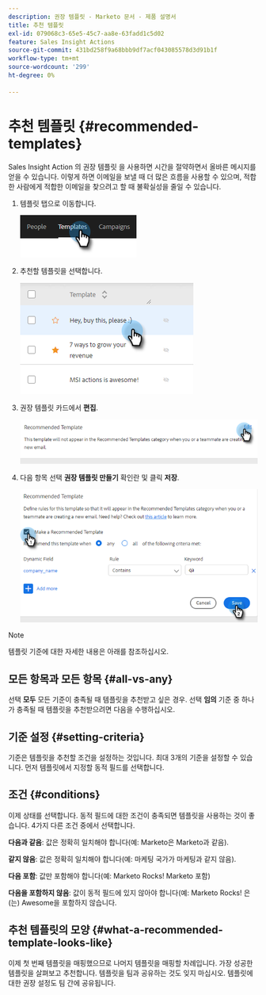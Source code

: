 ```yaml
---
description: 권장 템플릿 - Marketo 문서 - 제품 설명서
title: 추천 템플릿
exl-id: 079068c3-65e5-45c7-aa8e-63fadd1c5d02
feature: Sales Insight Actions
source-git-commit: 431bd258f9a68bbb9df7acf043085578d3d91b1f
workflow-type: tm+mt
source-wordcount: '299'
ht-degree: 0%

---
```


# 추천 템플릿 {#recommended-templates}

Sales Insight Action 의 권장 템플릿 을 사용하면 시간을 절약하면서 올바른 메시지를 얻을 수 있습니다. 이렇게 하면 이메일을 보낼 때 더 많은 흐름을 사용할 수 있으며, 적합한 사람에게 적합한 이메일을 찾으려고 할 때 불확실성을 줄일 수 있습니다.

1. 템플릿 탭으로 이동합니다.

   ![](assets/recommended-templates-1.png)

1. 추천할 템플릿을 선택합니다.

   ![](assets/recommended-templates-2.png)

1. 권장 템플릿 카드에서 **편집**.

   ![](assets/recommended-templates-3.png)

1. 다음 항목 선택 **권장 템플릿 만들기** 확인란 및 클릭 **저장**.

   ![](assets/recommended-templates-4.png)

>[!NOTE]
>
>템플릿 기준에 대한 자세한 내용은 아래를 참조하십시오.

## 모든 항목과 모든 항목 {#all-vs-any}

선택 **모두** 모든 기준이 충족될 때 템플릿을 추천받고 싶은 경우. 선택 **임의** 기준 중 하나가 충족될 때 템플릿을 추천받으려면 다음을 수행하십시오.

## 기준 설정 {#setting-criteria}

기준은 템플릿을 추천할 조건을 설정하는 것입니다. 최대 3개의 기준을 설정할 수 있습니다. 먼저 템플릿에서 지정할 동적 필드를 선택합니다.

## 조건 {#conditions}

이제 상태를 선택합니다. 동적 필드에 대한 조건이 충족되면 템플릿을 사용하는 것이 좋습니다. 4가지 다른 조건 중에서 선택합니다.

**다음과 같음**: 값은 정확히 일치해야 합니다(예: Marketo은 Marketo과 같음).

**같지 않음**: 값은 정확히 일치해야 합니다(예: 마케팅 국가가 마케팅과 같지 않음).

**다음 포함**: 값만 포함해야 합니다(예: Marketo Rocks! Marketo 포함)

**다음을 포함하지 않음**: 값이 동적 필드에 있지 않아야 합니다(예: Marketo Rocks! 은(는) Awesome을 포함하지 않습니다.

## 추천 템플릿의 모양 {#what-a-recommended-template-looks-like}

이제 첫 번째 템플릿을 매핑했으므로 나머지 템플릿을 매핑할 차례입니다. 가장 성공한 템플릿을 살펴보고 추천합니다. 템플릿을 팀과 공유하는 것도 잊지 마십시오. 템플릿에 대한 권장 설정도 팀 간에 공유됩니다.
